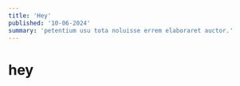 ```yaml
---
title: 'Hey'
published: '10-06-2024'
summary: 'petentium usu tota noluisse errem elaboraret auctor.'
---
```


# hey